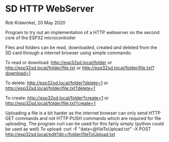 # SD HTTP WebServer
Rob Kräwinkel, 20 May 2020


Program to try out an implementation of a HTTP webserver on the second core of the ESP32 microcontroller


Files and folders can be read, downloaded, created and deleted from the SD card through a internet browser using simple commands:

To read or download: http://esp32sd.local/folder or http://esp32sd.local/folder/file.txt or http://esp32sd.local/folder/file.txt?download=1

To delete: http://esp32sd.local/folder?delete=1 or http://esp32sd.local/folder/file.txt?delete=1

To create: http://esp32sd.local/folder?create=1 or http://esp32sd.local/folder/file.txt?create=1


Uploading a file is a bit harder as the internet browser can only send HTTP GET commands and not HTTP PUSH commands which are required for file uploading. The program curl can be used for this fairly simply (python could be used as well)
To upload: curl -F "data=@fileToUpload.txt" -X POST http://esp32sd.local/edit?dir=/folder/fileToUpload.txt
